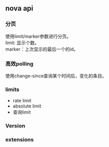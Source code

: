 nova api
---
### 分页
使用limit/marker参数进行分页。    
limit: 显示个数。  
marker：上次显示的最后一个的id。  

### 高效polling
使用change-since查询某个时间后，变化的条目。  


### limits  
+ rate limit
+ absolute limit
+ 查询limit

### Version

### extensions



